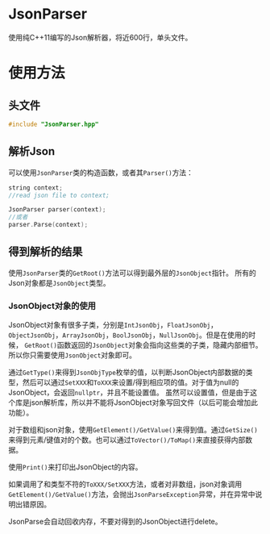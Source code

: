 # JsonParser

使用纯C++11编写的Json解析器，将近600行，单头文件。

# 使用方法

## 头文件
```c++
#include "JsonParser.hpp"
```

## 解析Json

可以使用`JsonParser`类的构造函数，或者其`Parser()`方法：
```c++
string context;
//read json file to context;

JsonParser parser(context);
//或者
parser.Parse(context);
```

## 得到解析的结果

使用`JsonParser`类的`GetRoot()`方法可以得到最外层的`JsonObject`指针。
所有的Json对象都是`JsonObject`类型。

### JsonObject对象的使用

JsonObject对象有很多子类，分别是`IntJsonObj`，`FloatJsonObj`，`ObjectJsonObj`，`ArrayJsonObj`，`BoolJsonObj`，`NullJsonObj`。但是在使用的时候， `GetRoot()`函数返回的`JsonObject`对象会指向这些类的子类，隐藏内部细节。所以你只需要使用`JsonObject`对象即可。

通过`GetType()`来得到`JsonObjType`枚举的值，以判断JsonObject内部数据的类型，然后可以通过`SetXXX`和`ToXXX`来设置/得到相应项的值。对于值为null的JsonObject，会返回`nullptr`，并且不能设置值。
虽然可以设置值，但是由于这个库是json解析库，所以并不能将JsonObject对象写回文件（以后可能会增加此功能）。

对于数组和json对象，使用`GetElement()/GetValue()`来得到值。通过`GetSize()`来得到元素/键值对的个数。也可以通过`ToVector()/ToMap()`来直接获得内部数据。

使用`Print()`来打印出JsonObject的内容。

如果调用了和类型不符的`ToXXX/SetXXX`方法，或者对非数组，json对象调用`GetElement()/GetValue()`方法，会抛出`JsonParseException`异常，并在异常中说明出错原因。

JsonParse会自动回收内存，不要对得到的JsonObject进行delete。
